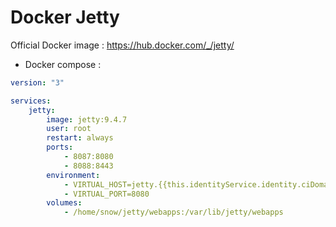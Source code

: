 Docker Jetty
===================

Official Docker image : https://hub.docker.com/_/jetty/

* Docker compose :

```yml
version: "3"

services:
    jetty:
        image: jetty:9.4.7
        user: root
        restart: always
        ports:
            - 8087:8080
            - 8088:8443
        environment:
            - VIRTUAL_HOST=jetty.{{this.identityService.identity.ciDomain}}
            - VIRTUAL_PORT=8080
        volumes:
            - /home/snow/jetty/webapps:/var/lib/jetty/webapps
```